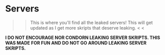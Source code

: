 # Servers

> > This is where you'll find all the leaked servers! This will get updated as I get more skripts that deserve leaking. < <

**I DO NOT ENCOURAGE NOR CONDORN LEAKING SERVER SKRIPTS. THIS WAS MADE FOR FUN AND DO NOT GO AROUND LEAKING SERVER SKRIPTS.**
